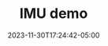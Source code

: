 ---
weight: 117
title: "IMU demo"
description: ""
icon: "article"
date: "2023-11-30T17:24:42-05:00"
lastmod: "2023-11-30T17:24:42-05:00"
draft: false
toc: true
---